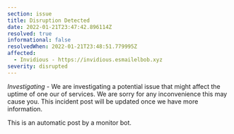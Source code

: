 ```yaml
---
section: issue
title: Disruption Detected
date: 2022-01-21T23:47:42.896114Z
resolved: true
informational: false
resolvedWhen: 2022-01-21T23:48:51.779995Z
affected:
  - Invidious - https://invidious.esmailelbob.xyz
severity: disrupted
---
```

*Investigating* - We are investigating a potential issue that might affect the uptime of one our of services. We are sorry for any inconvenience this may cause you. This incident post will be updated once we have more information.

This is an automatic post by a monitor bot.
        